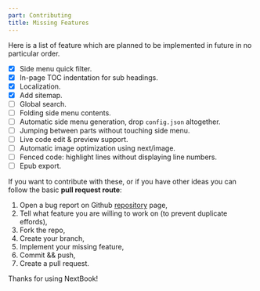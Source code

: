 ```yaml
---
part: Contributing
title: Missing Features
---
```


Here is a list of feature which are planned to be implemented in future in no particular order. 

- [x] Side menu quick filter.
- [x] In-page TOC indentation for sub headings.
- [x] Localization.
- [x] Add sitemap.
- [ ] Global search.
- [ ] Folding side menu contents.
- [ ] Automatic side menu generation, drop `config.json` altogether.
- [ ] Jumping between parts without touching side menu.
- [ ] Live code edit & preview support.
- [ ] Automatic image optimization using next/image.
- [ ] Fenced code: highlight lines without displaying line numbers.
- [ ] Epub export.

If you want to contribute with these, or if you have other ideas you can follow the basic **pull request route**:

1. Open a bug report on Github [repository](https://github.com/amiroff/NextBook) page, 
2. Tell what feature you are willing to work on (to prevent duplicate effords), 
3. Fork the repo,
4. Create your branch,
5. Implement your missing feature,
6. Commit && push,
7. Create a pull request.

Thanks for using NextBook!



